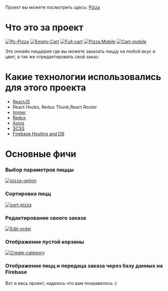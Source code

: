 Проект вы можете посмотреть здесь: [Pizza](https://react-pizza-dev.web.app/)

# Что это за проект
[![Pc-Pizza](https://imgur.com/Ruwma6g.jpg)]()
[![Empty-Cart](https://imgur.com/G3TSILM.jpg)]()
[![Full-cart](https://imgur.com/aOBWQco.jpg)]()
[![Pizza Mobile](https://imgur.com/S1P5VC7.jpg)]()
[![Cart-mobile](https://imgur.com/FIkfsMJ.jpg)]()

Это онлайн пиццерия где вы можете заказать пиццу на любой вкус и цвет,
а так же отредактировать свой заказ.

# Какие технологии использовались для этого проекта
 * [ReactJS](https://ru.reactjs.org/)
 * React Hooks, Redux Thunk,React Router
 * [Immer](https://immerjs.github.io/immer/docs/introduction/)
 * [Redux](https://redux.js.org/)
 * [Axios](https://github.com/axios/axios/)
 * [SCSS](https://sass-scss.ru/)
 * [Firebase Hosting and DB](firebase.google.com)

# Основные фичи
### Выбор параметров пиццы
[![pizza-option](https://imgur.com/cRYn8RW.jpg)]()
### Сортировка пицц
[![sort-pizza](https://imgur.com/c27uFc9.jpg)]()
### Редактирование своего заказа
[![Edit-order](https://imgur.com/aOBWQco.jpg)]()
### Отображение пустой корзины
[![Create-category](https://imgur.com/G3TSILM.jpg)]()
### Отображение пицц и передаца заказа через базу данных на Firebase

Вот и весь проект, надеюсь что вам понравилось :)
